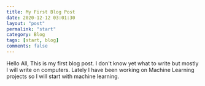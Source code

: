 ```yaml
---
title: My First Blog Post
date: 2020-12-12 03:01:30
layout: "post"
permalink: "start"
category: Blog
tags: [start, blog]
comments: false
---
```

Hello All, This is my first blog post. I don't know yet what to write but mostly I will write on computers. Lately I have been working on Machine Learning projects so I will start with machine learning.